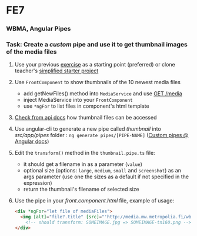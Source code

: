 # FE7
### WBMA, Angular Pipes 

### Task: Create a _custom_ pipe and use it to get thumbnail images of the media files

1. Use your previous [exercise](w3-upload.md) as a starting point (preferred) or clone teacher's [simplified starter project](https://github.com/wbma/pipe-starter)
1. Use `FrontComponent` to show thumbnails of the 10 newest media files
    - add getNewFiles() method into `MediaService` and use [GET /media](http://media.mw.metropolia.fi/wbma/docs/#api-Media-GetMediaFiles)
    - inject MediaService into your `FrontComponent`
    - use `*ngFor` to list files in component's html template
1. [Check from api docs](http://media.mw.metropolia.fi/wbma/docs/#api-Media-GetFile) how thumbnail files can be accessed
1. Use angular-cli to generate a new pipe called _thumbnail_ into _src/app/pipes_ folder : `ng generate pipes/[PIPE-NAME]` ([Custom pipes @ Angular docs](https://angular.io/guide/pipes#custom-pipes))
1. Edit the `transform()` method in the `thumbnail.pipe.ts` file:
    - it should get a filename in as a parameter (`value`)
    - optional size (options: `large`, `medium`, `small` and `screenshot`) as an args parameter (use one the sizes as a default if not specified in the expression)
    - return the thumbnail's filename of selected size
1. Use the pipe in your _front.component.html_ file, example of usage:

    ```html
    <div *ngFor="let file of mediaFiles">
      <img [alt]="file?.title" [src]="'http://media.mw.metropolia.fi/wbma/uploads/' + (file?.filename | thumbnail: 'small')">
        <!-- should transform: SOMEIMAGE.jpg => SOMEIMAGE-tn160.png -->
    </div>
    ```
